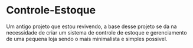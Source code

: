 # Controle-Estoque
Um antigo projeto que estou revivendo, a base desse projeto se da na necessidade de criar um sistema de controle de estoque e gerenciamento de uma pequena loja sendo o mais minimalista e simples possivel.
